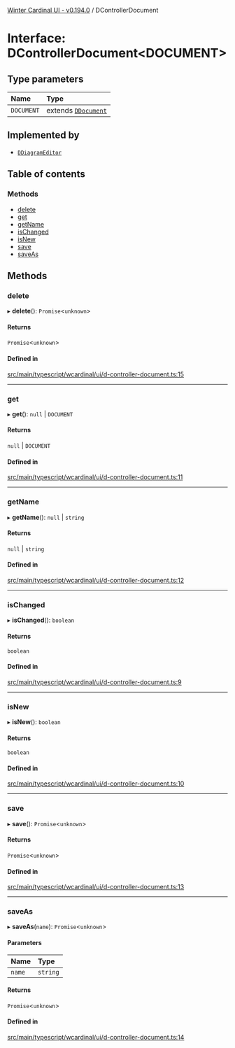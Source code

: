[Winter Cardinal UI - v0.194.0](../index.md) / DControllerDocument

# Interface: DControllerDocument<DOCUMENT\>

## Type parameters

| Name | Type |
| :------ | :------ |
| `DOCUMENT` | extends [`DDocument`](DDocument.md) |

## Implemented by

- [`DDiagramEditor`](../classes/DDiagramEditor.md)

## Table of contents

### Methods

- [delete](DControllerDocument.md#delete)
- [get](DControllerDocument.md#get)
- [getName](DControllerDocument.md#getname)
- [isChanged](DControllerDocument.md#ischanged)
- [isNew](DControllerDocument.md#isnew)
- [save](DControllerDocument.md#save)
- [saveAs](DControllerDocument.md#saveas)

## Methods

### delete

▸ **delete**(): `Promise`<`unknown`\>

#### Returns

`Promise`<`unknown`\>

#### Defined in

[src/main/typescript/wcardinal/ui/d-controller-document.ts:15](https://github.com/winter-cardinal/winter-cardinal-ui/blob/v0.194.0/src/main/typescript/wcardinal/ui/d-controller-document.ts#L15)

___

### get

▸ **get**(): ``null`` \| `DOCUMENT`

#### Returns

``null`` \| `DOCUMENT`

#### Defined in

[src/main/typescript/wcardinal/ui/d-controller-document.ts:11](https://github.com/winter-cardinal/winter-cardinal-ui/blob/v0.194.0/src/main/typescript/wcardinal/ui/d-controller-document.ts#L11)

___

### getName

▸ **getName**(): ``null`` \| `string`

#### Returns

``null`` \| `string`

#### Defined in

[src/main/typescript/wcardinal/ui/d-controller-document.ts:12](https://github.com/winter-cardinal/winter-cardinal-ui/blob/v0.194.0/src/main/typescript/wcardinal/ui/d-controller-document.ts#L12)

___

### isChanged

▸ **isChanged**(): `boolean`

#### Returns

`boolean`

#### Defined in

[src/main/typescript/wcardinal/ui/d-controller-document.ts:9](https://github.com/winter-cardinal/winter-cardinal-ui/blob/v0.194.0/src/main/typescript/wcardinal/ui/d-controller-document.ts#L9)

___

### isNew

▸ **isNew**(): `boolean`

#### Returns

`boolean`

#### Defined in

[src/main/typescript/wcardinal/ui/d-controller-document.ts:10](https://github.com/winter-cardinal/winter-cardinal-ui/blob/v0.194.0/src/main/typescript/wcardinal/ui/d-controller-document.ts#L10)

___

### save

▸ **save**(): `Promise`<`unknown`\>

#### Returns

`Promise`<`unknown`\>

#### Defined in

[src/main/typescript/wcardinal/ui/d-controller-document.ts:13](https://github.com/winter-cardinal/winter-cardinal-ui/blob/v0.194.0/src/main/typescript/wcardinal/ui/d-controller-document.ts#L13)

___

### saveAs

▸ **saveAs**(`name`): `Promise`<`unknown`\>

#### Parameters

| Name | Type |
| :------ | :------ |
| `name` | `string` |

#### Returns

`Promise`<`unknown`\>

#### Defined in

[src/main/typescript/wcardinal/ui/d-controller-document.ts:14](https://github.com/winter-cardinal/winter-cardinal-ui/blob/v0.194.0/src/main/typescript/wcardinal/ui/d-controller-document.ts#L14)
